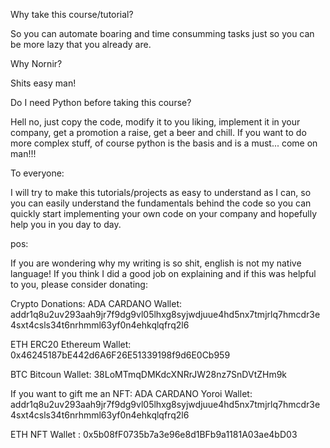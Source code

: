 Why take this course/tutorial?

So you can automate boaring and time consumming tasks just so you can be more lazy that you already are.

Why Nornir?

Shits easy man!

Do I need Python before taking this course?

Hell no, just copy the code, modify it to you liking, implement it in your company, get a promotion a raise, get a beer and chill.
If you want to do more complex stuff, of course python is the basis and is a must... come on man!!!

To everyone:

I will try to make this tutorials/projects as easy to understand as I can, so you can easily understand the fundamentals behind the code so you can quickly start implementing your own code on your company and hopefully help you in you day to day.

pos:

If you are wondering why my writing is so shit, english is not my native language!
If you think I did a good job on explaining and if this was helpful to you, please consider donating:


Crypto Donations:
ADA CARDANO Wallet: addr1q8u2uv293aah9jr7f9dg9vl05lhxg8syjwdjuue4hd5nx7tmjrlq7hmcdr3e4sxt4csls34t6nrhmml63yf0n4ehkqlqfrq2l6

ETH ERC20 Ethereum Wallet: 0x46245187bE442d6A6F26E51339198f9d6E0Cb959

BTC Bitcoun Wallet: 38LoMTmqDMKdcXNRrJW28nz7SnDVtZHm9k

If you want to gift me an NFT:
ADA CARDANO Yoroi Wallet: addr1q8u2uv293aah9jr7f9dg9vl05lhxg8syjwdjuue4hd5nx7tmjrlq7hmcdr3e4sxt4csls34t6nrhmml63yf0n4ehkqlqfrq2l6

ETH NFT Wallet : 0x5b08fF0735b7a3e96e8d1BFb9a1181A03ae4bD03
